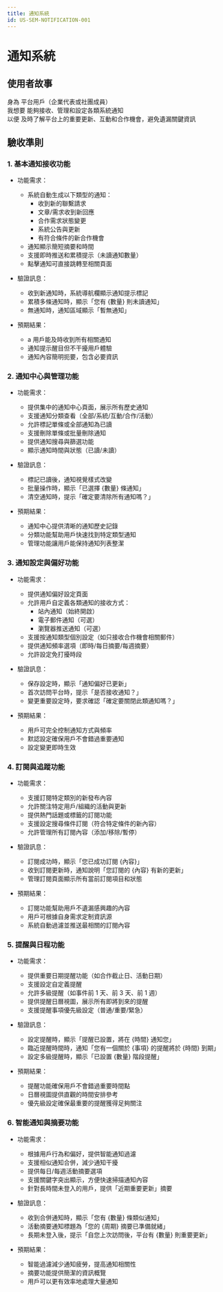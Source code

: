```yaml
---
title: 通知系統
id: US-SEM-NOTIFICATION-001
---
```


# 通知系統

## 使用者故事

身為 平台用戶（企業代表或社團成員）  
我想要 能夠接收、管理和設定各類系統通知  
以便 及時了解平台上的重要更新、互動和合作機會，避免遺漏關鍵資訊

## 驗收準則

### 1. 基本通知接收功能

- 功能需求：

  - 系統自動生成以下類型的通知：
    - 收到新的聯繫請求
    - 文章/需求收到新回應
    - 合作需求狀態變更
    - 系統公告與更新
    - 有符合條件的新合作機會
  - 通知顯示簡短摘要和時間
  - 支援即時推送和累積提示（未讀通知數量）
  - 點擊通知可直接跳轉至相關頁面

- 驗證訊息：

  - 收到新通知時，系統導航欄顯示通知提示標記
  - 累積多條通知時，顯示「您有 {數量} 則未讀通知」
  - 無通知時，通知區域顯示「暫無通知」

- 預期結果：
  - a 用戶能及時收到所有相關通知
  - 通知提示醒目但不干擾用戶體驗
  - 通知內容簡明扼要，包含必要資訊

### 2. 通知中心與管理功能

- 功能需求：

  - 提供集中的通知中心頁面，展示所有歷史通知
  - 支援通知分類查看（全部/系統/互動/合作/活動）
  - 允許標記單條或全部通知為已讀
  - 支援刪除單條或批量刪除通知
  - 提供通知搜尋與篩選功能
  - 顯示通知時間與狀態（已讀/未讀）

- 驗證訊息：

  - 標記已讀後，通知視覺樣式改變
  - 批量操作時，顯示「已選擇 {數量} 條通知」
  - 清空通知時，提示「確定要清除所有通知嗎？」

- 預期結果：
  - 通知中心提供清晰的通知歷史記錄
  - 分類功能幫助用戶快速找到特定類型通知
  - 管理功能讓用戶能保持通知列表整潔

### 3. 通知設定與偏好功能

- 功能需求：

  - 提供通知偏好設定頁面
  - 允許用戶自定義各類通知的接收方式：
    - 站內通知（始終開啟）
    - 電子郵件通知（可選）
    - 瀏覽器推送通知（可選）
  - 支援按通知類型個別設定（如只接收合作機會相關郵件）
  - 提供通知頻率選項（即時/每日摘要/每週摘要）
  - 允許設定免打擾時段

- 驗證訊息：

  - 保存設定時，顯示「通知偏好已更新」
  - 首次訪問平台時，提示「是否接收通知？」
  - 變更重要設定時，要求確認「確定要關閉此類通知嗎？」

- 預期結果：
  - 用戶可完全控制通知方式與頻率
  - 默認設定確保用戶不會錯過重要通知
  - 設定變更即時生效

### 4. 訂閱與追蹤功能

- 功能需求：

  - 支援訂閱特定類別的新發布內容
  - 允許關注特定用戶/組織的活動與更新
  - 提供熱門話題或標籤的訂閱功能
  - 支援設定搜尋條件訂閱（符合特定條件的新內容）
  - 允許管理所有訂閱內容（添加/移除/暫停）

- 驗證訊息：

  - 訂閱成功時，顯示「您已成功訂閱 {內容}」
  - 收到訂閱更新時，通知說明「您訂閱的 {內容} 有新的更新」
  - 管理訂閱頁面顯示所有當前訂閱項目和狀態

- 預期結果：
  - 訂閱功能幫助用戶不遺漏感興趣的內容
  - 用戶可根據自身需求定制資訊源
  - 系統自動過濾並推送最相關的訂閱內容

### 5. 提醒與日程功能

- 功能需求：

  - 提供重要日期提醒功能（如合作截止日、活動日期）
  - 支援設定自定義提醒
  - 允許多級提醒（如事件前 1 天、前 3 天、前 1 週）
  - 提供提醒日曆視圖，展示所有即將到來的提醒
  - 支援提醒事項優先級設定（普通/重要/緊急）

- 驗證訊息：

  - 設定提醒時，顯示「提醒已設置，將在 {時間} 通知您」
  - 臨近提醒時間時，通知「您有一個關於 {事項} 的提醒將於 {時間} 到期」
  - 設定多級提醒時，顯示「已設置 {數量} 階段提醒」

- 預期結果：
  - 提醒功能確保用戶不會錯過重要時間點
  - 日曆視圖提供直觀的時間安排參考
  - 優先級設定確保最重要的提醒獲得足夠關注

### 6. 智能通知與摘要功能

- 功能需求：

  - 根據用戶行為和偏好，提供智能通知過濾
  - 支援相似通知合併，減少通知干擾
  - 提供每日/每週活動摘要選項
  - 支援關鍵字突出顯示，方便快速掃描通知內容
  - 針對長時間未登入的用戶，提供「近期重要更新」摘要

- 驗證訊息：

  - 收到合併通知時，顯示「您有 {數量} 條類似通知」
  - 活動摘要通知標題為「您的 {周期} 摘要已準備就緒」
  - 長期未登入後，提示「自您上次訪問後，平台有 {數量} 則重要更新」

- 預期結果：
  - 智能過濾減少通知疲勞，提高通知相關性
  - 摘要功能提供簡潔的資訊概覽
  - 用戶可以更有效率地處理大量通知
